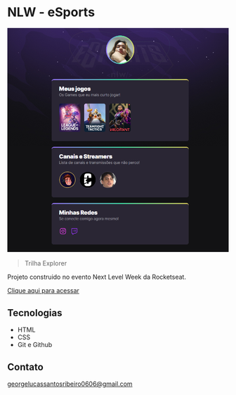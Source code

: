 # NLW - eSports 

![preview](./.github/preview.png)

>Trilha Explorer

Projeto construido no evento Next Level Week da Rocketseat.

[Clique aqui para acessar](https://GLucasSantos.github.io/nlw)

## Tecnologias

- HTML
- CSS
- Git e Github

## Contato 

georgelucassantosribeiro0606@gmail.com